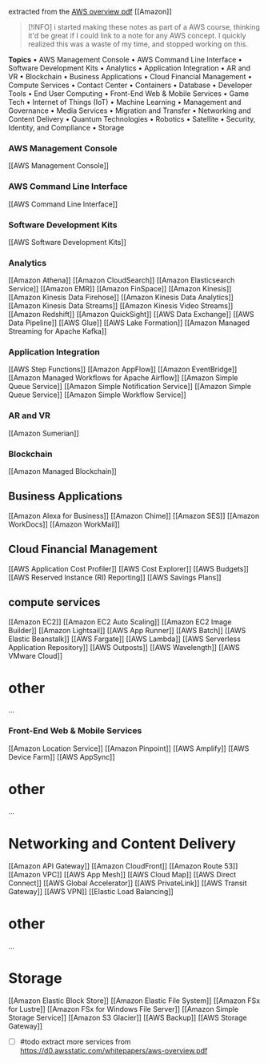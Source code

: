extracted from the [AWS overview pdf](https://d0.awsstatic.com/whitepapers/aws-overview.pdf)
[[Amazon]]

> [!INFO]
> i started making these notes as part of a AWS course, thinking it'd be great if I could link to a note for any AWS concept. I quickly realized this was a waste of my time, and stopped working on this.

**Topics**
• AWS Management Console
• AWS Command Line Interface
• Software Development Kits
• Analytics
• Application Integration
• AR and VR
• Blockchain
• Business Applications
• Cloud Financial Management
• Compute Services
• Contact Center
• Containers
• Database
• Developer Tools
• End User Computing
• Front-End Web & Mobile Services
• Game Tech
• Internet of Things (IoT)
• Machine Learning
• Management and Governance
• Media Services
• Migration and Transfer
• Networking and Content Delivery
• Quantum Technologies
• Robotics
• Satellite
• Security, Identity, and Compliance
• Storage
### AWS Management Console
[[AWS Management Console]]
### AWS Command Line Interface
[[AWS Command Line Interface]]
### Software Development Kits
[[AWS Software Development Kits]]
### Analytics
[[Amazon Athena]]
[[Amazon CloudSearch]]
[[Amazon Elasticsearch Service]]
[[Amazon EMR]]
[[Amazon FinSpace]]
[[Amazon Kinesis]]
[[Amazon Kinesis Data Firehose]]
[[Amazon Kinesis Data Analytics]]
[[Amazon Kinesis Data Streams]]
[[Amazon Kinesis Video Streams]]
[[Amazon Redshift]]
[[Amazon QuickSight]]
[[AWS Data Exchange]]
[[AWS Data Pipeline]]
[[AWS Glue]]
[[AWS Lake Formation]]
[[Amazon Managed Streaming for Apache Kafka]]
### Application Integration
[[AWS Step Functions]]
[[Amazon AppFlow]]
[[Amazon EventBridge]]
[[Amazon Managed Workflows for Apache Airflow]]
[[Amazon Simple Queue Service]]
[[Amazon Simple Notification Service]]
[[Amazon Simple Queue Service]]
[[Amazon Simple Workflow Service]]
### AR and VR
[[Amazon Sumerian]]
### Blockchain
[[Amazon Managed Blockchain]]
## Business Applications

[[Amazon Alexa for Business]]
[[Amazon Chime]]
[[Amazon SES]]
[[Amazon WorkDocs]]
[[Amazon WorkMail]]
## Cloud Financial Management
[[AWS Application Cost Profiler]]
[[AWS Cost Explorer]]
[[AWS Budgets]]
[[AWS Reserved Instance (RI) Reporting]]
[[AWS Savings Plans]]
## compute services
[[Amazon EC2]]
[[Amazon EC2 Auto Scaling]]
[[Amazon EC2 Image Builder]]
[[Amazon Lightsail]]
[[AWS App Runner]]
[[AWS Batch]]
[[AWS Elastic Beanstalk]]
[[AWS Fargate]]
[[AWS Lambda]]
[[AWS Serverless Application Repository]]
[[AWS Outposts]]
[[AWS Wavelength]]
[[AWS VMware Cloud]]
# other
...

### Front-End Web & Mobile Services
[[Amazon Location Service]]
[[Amazon Pinpoint]]
[[AWS Amplify]]
[[AWS Device Farm]]
[[AWS AppSync]]
# other
...

# Networking and Content Delivery
[[Amazon API Gateway]]
[[Amazon CloudFront]]
[[Amazon Route 53]]
[[Amazon VPC]]
[[AWS App Mesh]]
[[AWS Cloud Map]]
[[AWS Direct Connect]]
[[AWS Global Accelerator]]
[[AWS PrivateLink]]
[[AWS Transit Gateway]]
[[AWS VPN]]
[[Elastic Load Balancing]]

# other
...

# Storage
[[Amazon Elastic Block Store]]
[[Amazon Elastic File System]]
[[Amazon FSx for Lustre]]
[[Amazon FSx for Windows File Server]]
[[Amazon Simple Storage Service]]
[[Amazon S3 Glacier]]
[[AWS Backup]]
[[AWS Storage Gateway]]


- [ ] #todo extract more services from 
https://d0.awsstatic.com/whitepapers/aws-overview.pdf

